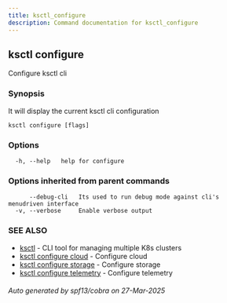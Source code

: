 ```yaml
---
title: ksctl_configure
description: Command documentation for ksctl_configure
---
```


## ksctl configure

Configure ksctl cli

### Synopsis

It will display the current ksctl cli configuration

```
ksctl configure [flags]
```

### Options

```
  -h, --help   help for configure
```

### Options inherited from parent commands

```
      --debug-cli   Its used to run debug mode against cli's menudriven interface
  -v, --verbose     Enable verbose output
```

### SEE ALSO

* [ksctl](ksctl.md)	 - CLI tool for managing multiple K8s clusters
* [ksctl configure cloud](ksctl_configure_cloud.md)	 - Configure cloud
* [ksctl configure storage](ksctl_configure_storage.md)	 - Configure storage
* [ksctl configure telemetry](ksctl_configure_telemetry.md)	 - Configure telemetry

###### Auto generated by spf13/cobra on 27-Mar-2025
